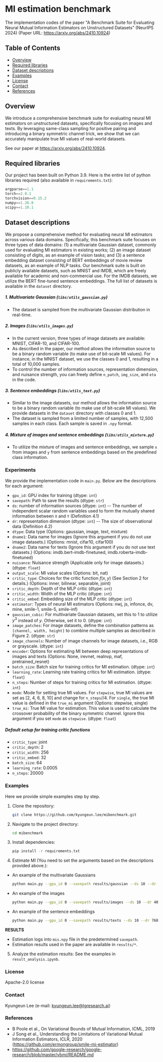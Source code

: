 # MI estimation benchmark
The implementation codes of the paper "A Benchmark Suite for Evaluating Neural Mutual Information Estimators on Unstructured Datasets" (NeurIPS 2024)
(Paper URL: https://arxiv.org/abs/2410.10924)

## Table of Contents
- [Overview](#overview)
- [Required libraries](#required-libraries)
- [Dataset descriptions](#dataset-descriptions)
- [Examples](#examples)
- [License](#license)
- [Contact](#contact)
- [References](#references)

## Overview
We introduce a comprehensive benchmark suite for evaluating neural MI estimators on unstructured datasets, specifically focusing on images and texts. By leveraging same-class sampling for positive pairing and introducing a binary symmetric channel trick, we show that we can accurately manipulate true MI values of real-world datasets.

See our paper at https://arxiv.org/abs/2410.10924.

## Required libraries
Our project has been built on Python 3.9. Here is the entire list of python libraries required (also available in `requirements.txt`):

``` swift
argparse==1.1
torch==2.0.1
torchvision==0.15.2
numpy==1.26.0
scipy==1.10.1
```

## Dataset descriptions
We propose a comprehensive method for evaluating neural MI estimators across various data domains. Specifically, this benchmark suite focuses on three types of data domains: (1) a multivariate Gaussian dataset, commonly used for evaluating MI estimators in existing works; (2) an image dataset consisting of digits, as an example of vision tasks; and (3) a sentence embedding dataset consisting of BERT embeddings of movie review datasets, as an example of NLP tasks. Our benchmark suite is built on publicly available datasets, such as MNIST and IMDB, which are freely available for academic and non-commercial use. For the IMDB datasets, we utilize the BERT fine-tuned sentence embeddings. The full list of datasets is available in the `dataset` directory.

##### 1. Multivariate Gaussian (`libs/utils_gaussian.py`) 
- The dataset is sampled from the multivariate Gaussian distribution in real-time.

##### 2. Images (`libs/utils_images.py`)
- In the current version, three types of image datasets are available: MNIST, CIFAR-10, and CIFAR-100.
- As described in the paper, our method allows the information source to be a binary random variable (to make use of bit-scale MI values). For instance, in the MNIST dataset, we use the classes 0 and 1, resulting in a total of 10,000 samples.
- To control the number of information sources, representation dimension, and nuisance strength, you can freely define `n_patch`, `img_size`, and `eta` in the code.

##### 3. Sentence embeddings (`libs/utils_text.py`)
- Similar to the image datasets, our method allows the information source to be a binary random variable (to make use of bit-scale MI values). We provide datasets in the `dataset` directory with classes 0 and 1.
- The dataset is sampled from a limited number of samples, with 12,500 samples in each class. Each sample is saved in `.npy` format.

##### 4. Mixture of images and sentence embeddings (`libs/utils_mixture.py`)
- To utilize the mixture of images and sentence embeddings, we sample `x` from images and `y` from sentence embeddings based on the predefined class information.


### Experiments
We provide the implementation code in `main.py`. Below are the descriptions for each argument:

- `gpu_id`: GPU index for training (dtype: `int`)
- `savepath`: Path to save the results (dtype: `str`)
- `ds`: number of information sources (dtype: `int`) -- The number of independent scalar random variables used to form the mutually shared information between `X` and `Y` (Definition 4.1)
- `dr`: representation dimension (dtype: `int`) -- The size of observational data (Definition 4.2)
- `dtype`: Data type (Options: gaussian, image, text, mixture)
- `dname1`: Data name for images (Ignore this argument if you do not use image datasets.) (Options: mnist, cifar10, cifar100) 
- `dname2`: Data name for texts (Ignore this argument if you do not use text datasets.) (Options: imdb.bert-imdb-finetuned, imdb.roberta-imdb-finetuned)
- `nuisance`: Nuisance strength (Applicable only for image datasets.) (dtype: `float`)
- `output_scale`: MI value scales (Options: bit, nat)
- `critic_type`: Choices for the critic function $`f(x,y)`$ (See Section 2 for details.) (Options: inner, bilinear, separable, joint)
- `critic_depth`: Depth of the MLP critic (dtype: `int`)
- `critic_width`: Width of the MLP critic (dtype: `int`)
- `critic_embed`: Embedding size of the MLP critic (dtype: `int`)
- `estimator`: Types of neural MI estimators (Options: nwj, js, infonce, dv, mine, smile-1, smile-5, smile-inf)
- `gaussian_cubic`: For multivariate Gaussian datasets, set this to 1 to utilize $`y^3`$ instead of $`y`$. Otherwise, set it to 0. (dtype: `int`)
- `image_patches`: For image datasets, define the combination patterns as `[channel, width, height]` to combine multiple samples as described in Figure 2. (dtype: `str`)
- `image_channels`: Number of image channels for image datasets, i.e., RGB or grayscale. (dtype: `int`)
- `encoder`: Options for estimating MI between deep representations of images and texts (Options: None, irevnet, realnvp, maf, pretrained_resnet)
- `batch_size`: Batch size for training critics for MI estimation. (dtype: `int`)
- `learning_rate`: Learning rate training critics for MI estimation. (dtype: `float`)
- `n_steps`: Number of steps for training critics for MI estimation. (dtype: `int`)
- `mode`: Mode for setting true MI values. For `stepwise`, true MI values are set as [2, 4, 6, 8, 10] and change for `n_steps`//4. For `single`, the true MI value is defined in the `true_mi` argument (Options: stepwise, single)
- `true_mi`: True MI value for estimation. This value is used to calculate the crossover probability of the binary symmetric channel. Ignore this argument if you set `mode` as `stepwise`. (dtype: `float`)

##### Default setup for training critic functions
- `critic_type`: joint
- `critic_depth`: 2
- `critic_width`: 256
- `critic_embed`: 32
- `batch_size`: 64
- `learning_rate`: 0.0005
- `n_steps`: 20000

### Examples
Here we provide simple examples step by step.
1. Clone the repository:
    ```sh
    git clone https://github.com/kyungeun.lee/mibenchmark.git
    ```
2. Navigate to the project directory:
    ```sh
    cd mibenchmark
    ```
3. Install dependencies:
    ```sh
    pip install -r requirements.txt
    ```
4. Estimate MI (You need to set the arguments based on the descriptions provided above.):
- An example of the multivariate Gaussians
    ```sh
    python main.py --gpu_id 0 --savepath results/gaussian --ds 10 --dr 10 --dtype gaussian --critic_type joint --estimator dv --mode stepwise
    ```
- An example of the images
    ```sh
    python main.py --gpu_id 0 --savepath results/images --ds 10 --dr 4096 --dtype image --critic_type joint --estimator dv --mode stepwise --dname1 mnist --image_patches "[1, 2, 5]" --image_channels 1
    ```
- An example of the sentence embeddings
    ```sh
    python main.py --gpu_id 0 --savepath results/texts --ds 10 --dr 7680 --dtype text --critic_type joint --estimator dv --mode stepwise --dname2 imdb.bert-imdb-finetuned
    ```
**RESULTS**
- Estimation logs into `mis.npy` file in the predetermined `savepath`.
- Estimation results used in the paper are available in `results/*`.
5. Analyze the estimation results: See the examples in `result_analysis.ipynb`.

### License
Apache-2.0 license

### Contact
Kyungeun Lee (e-mail: kyungeun.lee@lgresearch.ai)

### References
- B Poole et al., On Variational Bounds of Mutual Information, ICML, 2019
- J Song et al., Understanding the Limitations of Variational Mutual Information Estimators, ICLR, 2020 (https://github.com/ermongroup/smile-mi-estimator)
- https://github.com/google-research/google-research/blob/master/vbmi/README.md

